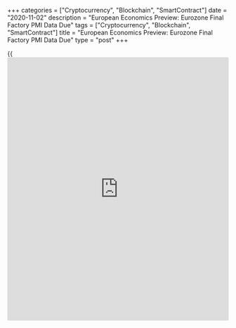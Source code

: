 +++
categories = ["Cryptocurrency", "Blockchain", "SmartContract"]
date = "2020-11-02"
description = "European Economics Preview: Eurozone Final Factory PMI Data Due"
tags = ["Cryptocurrency", "Blockchain", "SmartContract"]
title = "European Economics Preview: Eurozone Final Factory PMI Data Due"
type = "post"
+++

{{<iframe id="large-banner" src="https://www.bounty.group/#slide=3.0" width="100%" height="600" scrolling="no" style="border: 0px solid rgb(216, 221, 230); border-radius: 3px;">}}

Factory Purchasing Managers' survey results from euro area are due on
Monday, headlining a light day for the European economic [news](https://www.letsplayfx.com/blog/forex-news-website/).

At 3.00 am ET, unemployment from Austria and manufacturing PMI data from
Norway, Poland and Hungary are due.

At 3.15 am ET, Spain's manufacturing PMI data is due. Economists
forecast the index to rise to 51.0 in October from 50.8 in the previous
month.

At 3.45 am ET, IHS Markit releases Italy's manufacturing PMI data. The
index is expected to climb moderately to 53.5 in October from 53.2 a
month ago.

Thereafter, final PMI results are due from France and Germany at 3.50 am
and 3.55 am ET, respectively.

At 4.00 am ET, IHS Markit is slated to issue euro area final
manufacturing PMI data. The PMI is expected to rise to a 26-month high
of 54.4 in October, as initially estimated, from 53.7 a month ago.

Half an hour later, UK factory PMI data is due. The index score is seen
at 53.3 in October, in line with preliminary estimate.

For comments and feedback [contact](https://www.playgroundfx.com/contact/): editorial@rtt[news](https://www.letsplayfx.com/blog/forex-news-website/).com

[Economic News][1]

 **What parts of the world are seeing the best (and worst) economic
performances lately? Click[here][2] to check out our [Econ Scorecard][2]
and find out! See up-to-the-moment [ranking](https://www.playgroundfx.com/blog/crypto-exchange-ranking/)s for the best and worst
performers in [GDP][3], [unemployment rate][4], [inflation][5] and much
more.**

   1. www.rtt[news](https://www.letsplayfx.com/blog/forex-news-website/).com/Content/EconomicNews.aspx
   2. www.rtt[news](https://www.letsplayfx.com/blog/forex-news-website/).com/economic-scorecard/world-rank/unemployment-rate/highest-performance.aspx
   3. www.rtt[news](https://www.letsplayfx.com/blog/forex-news-website/).com/economic-scorecard/world-rank/GDP/highest-performance.aspx
   4. www.rtt[news](https://www.letsplayfx.com/blog/forex-news-website/).com/economic-scorecard/world-rank/unemployment-rate/lowest-performance.aspx
   5. www.rtt[news](https://www.letsplayfx.com/blog/forex-news-website/).com/economic-scorecard/world-rank/CPI/highest-performance.aspx
